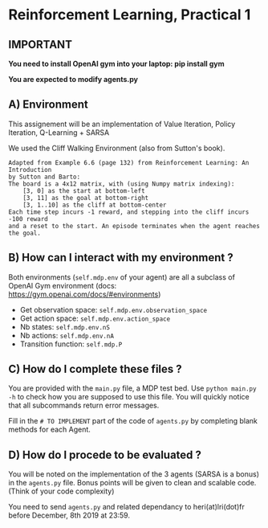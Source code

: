 # Reinforcement Learning, Practical 1

## IMPORTANT
**You need to install OpenAI gym into your laptop: pip install gym**


**You are expected to modify agents.py**

## A) Environment

  This assignement will be an implementation of Value Iteration, Policy Iteration, Q-Learning + SARSA

We used the Cliff Walking Environment (also from Sutton's book).

    Adapted from Example 6.6 (page 132) from Reinforcement Learning: An Introduction
    by Sutton and Barto:
    The board is a 4x12 matrix, with (using Numpy matrix indexing):
        [3, 0] as the start at bottom-left
        [3, 11] as the goal at bottom-right
        [3, 1..10] as the cliff at bottom-center
    Each time step incurs -1 reward, and stepping into the cliff incurs -100 reward
    and a reset to the start. An episode terminates when the agent reaches the goal.


## B) How can I interact with my environment ?
Both environments (`self.mdp.env` of your agent) are all a subclass of OpenAI
Gym environment (docs: https://gym.openai.com/docs/#environments)
* Get observation space: `self.mdp.env.observation_space`
* Get action space: `self.mdp.env.action_space`
* Nb states: `self.mdp.env.nS`
* Nb actions: `self.mdp.env.nA`
* Transition function: `self.mdp.P`


## C) How do I complete these files ?

You are provided with the `main.py` file, a MDP test bed. Use `python main.py -h`
to check how you are supposed to use this file. You will quickly notice that all
subcommands return error messages.

Fill in the `# TO IMPLEMENT` part of the
code of `agents.py` by completing blank methods for each Agent.


## D) How do I procede to be evaluated ?

You will be noted on the implementation of the 3 agents (SARSA is a bonus) in the `agents.py` file.
Bonus points will be given to clean and scalable code.
(Think of your code complexity)

You need to send `agents.py` and related dependancy to heri(at)lri(dot)fr
before December, 8th 2019 at 23:59.
